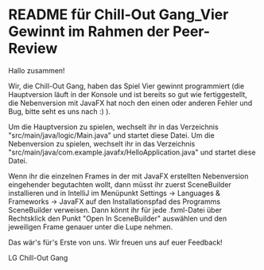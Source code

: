 # README für Chill-Out Gang_Vier Gewinnt im Rahmen der Peer-Review

Hallo zusammen!

Wir, die Chill-Out Gang, haben das Spiel Vier gewinnt programmiert (die Hauptversion läuft in der Konsole und ist bereits so gut wie fertiggestellt, die Nebenversion mit JavaFX hat noch den einen oder anderen Fehler und Bug, bitte seht es uns nach :) ).

Um die Hauptversion zu spielen, wechselt ihr in das Verzeichnis "src/main/java/logic/Main.java" und startet diese Datei.
Um die Nebenversion zu spielen, wechselt ihr in das Verzeichnis "src/main/java/com.example.javafx/HelloApplication.java" und startet diese Datei.

Wenn ihr die einzelnen Frames in der mit JavaFX erstellten Nebenversion eingehender begutachten wollt, dann müsst ihr zuerst SceneBuilder installieren und in IntelliJ im Menüpunkt Settings -> Languages & Frameworks -> JavaFX auf den Installationspfad des Programms SceneBuilder verweisen.
Dann könnt ihr für jede .fxml-Datei über Rechtsklick den Punkt "Open In SceneBuilder" auswählen und den jeweiligen Frame genauer unter die Lupe nehmen.

Das wär's für's Erste von uns. Wir freuen uns auf euer Feedback!

LG Chill-Out Gang
